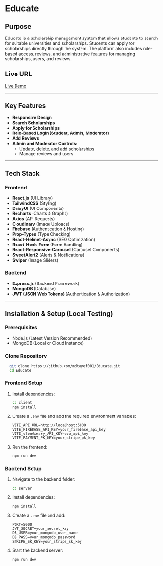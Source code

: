 # Educate

## Purpose

Educate is a scholarship management system that allows students to search for suitable universities and scholarships. Students can apply for scholarships directly through the system. The platform also includes role-based access, reviews, and administrative features for managing scholarships, users, and reviews.

## Live URL

[Live Demo](https://educate-23aca.web.app/)

---

## Key Features

- **Responsive Design**
- **Search Scholarships**
- **Apply for Scholarships**
- **Role-Based Login (Student, Admin, Moderator)**
- **Add Reviews**
- **Admin and Moderator Controls:**
  - Update, delete, and add scholarships
  - Manage reviews and users

---

## Tech Stack

### Frontend

- **React.js** (UI Library)
- **TailwindCSS** (Styling)
- **DaisyUI** (UI Components)
- **Recharts** (Charts & Graphs)
- **Axios** (API Requests)
- **Cloudinary** (Image Uploads)
- **Firebase** (Authentication & Hosting)
- **Prop-Types** (Type Checking)
- **React-Helmet-Async** (SEO Optimization)
- **React-Hook-Form** (Form Handling)
- **React-Responsive-Carousel** (Carousel Components)
- **SweetAlert2** (Alerts & Notifications)
- **Swiper** (Image Sliders)

### Backend

- **Express.js** (Backend Framework)
- **MongoDB** (Database)
- **JWT (JSON Web Tokens)** (Authentication & Authorization)

---

## Installation & Setup (Local Testing)

### Prerequisites

- Node.js (Latest Version Recommended)
- MongoDB (Local or Cloud Instance)

### Clone Repository

```sh
  git clone https://github.com/mdtayef001/Educate.git
  cd Educate
```

### Frontend Setup

1. Install dependencies:
   ```sh
   cd client
   npm install
   ```
2. Create a `.env` file and add the required environment variables:
   ```env
   VITE_API_URL=http://localhost:5000
   VITE_FIREBASE_API_KEY=your_firebase_api_key
   VITE_cloudinary_API_KEY=you_api_key
   VITE_PAYMENT_PK_KEY=your_stripe_pk_key
   ```
3. Run the frontend:
   ```sh
   npm run dev
   ```

### Backend Setup

1. Navigate to the backend folder:
   ```sh
   cd server
   ```
2. Install dependencies:
   ```sh
   npm install
   ```
3. Create a `.env` file and add:
   ```env
   PORT=5000
   JWT_SECRET=your_secret_key
   DB_USER=your_mongodb_user_name
   DB_PASS=your_mongodb_password
   STRIPE_SK_KEY=your_stripe_sk_key
   ```
4. Start the backend server:
   ```sh
   npm run dev
   ```
